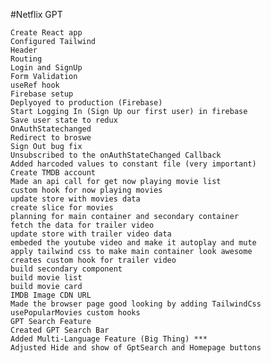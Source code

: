 #Netflix GPT 

    Create React app
    Configured Tailwind
    Header
    Routing
    Login and SignUp
    Form Validation
    useRef hook
    Firebase setup
    Deplyoyed to production (Firebase)
    Start Logging In (Sign Up our first user) in firebase
    Save user state to redux
    OnAuthStatechanged 
    Redirect to broswe 
    Sign Out bug fix
    Unsubscribed to the onAuthStateChanged Callback
    Added harcoded values to constant file (very important)
    Create TMDB account 
    Made an api call for get now playing movie list
    custom hook for now playing movies
    update store with movies data
    create slice for movies 
    planning for main container and secondary container
    fetch the data for trailer video
    update store with trailer video data
    embeded the youtube video and make it autoplay and mute
    apply tailwind css to make main container look awesome
    creates custom hook for trailer video
    build secondary component
    build movie list
    build movie card
    IMDB Image CDN URL
    Made the browser page good looking by adding TailwindCss
    usePopularMovies custom hooks
    GPT Search Feature
    Created GPT Search Bar
    Added Multi-Language Feature (Big Thing) ***
    Adjusted Hide and show of GptSearch and Homepage buttons 
    

    